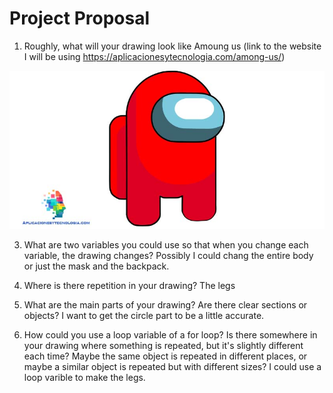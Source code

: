 # Project Proposal

1. Roughly, what will your drawing look like
Amoung us 
(link to the website I will be using https://aplicacionesytecnologia.com/among-us/)

![image](image.png)

3. What are two variables you could use so that when you change each variable, the drawing changes?
Possibly I could chang the entire body or just the mask and the backpack.

4. Where is there repetition in your drawing?
The legs

5. What are the main parts of your drawing? Are there clear sections or objects?
I want to get the circle part to be a little accurate. 

6. How could you use a loop variable of a for loop? Is there somewhere in your drawing where something is repeated, but it's slightly different each time? Maybe the same object is repeated in different places, or maybe a similar object is repeated but with different sizes?
I could use a loop varible to make the legs.


